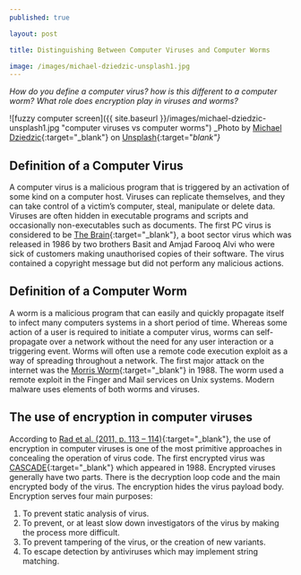 ```yaml
---
published: true

layout: post

title: Distinguishing Between Computer Viruses and Computer Worms

image: /images/michael-dziedzic-unsplash1.jpg
---
```


_How do you define a computer virus? how is this different to a computer worm? What role does encryption play in viruses and worms?_

![fuzzy computer screen]({{ site.baseurl }}/images/michael-dziedzic-unsplash1.jpg "computer viruses vs computer worms") 
_Photo by [Michael Dziedzic](https://unsplash.com/@lazycreekimages){:target="_blank"}  on [Unsplash](https://unsplash.com/s/photos/computer-virus){:target="_blank"}_   

## Definition of a Computer Virus
A computer virus is a malicious program that is triggered by an activation of some kind on a computer host. Viruses can replicate themselves, and they can take control of a victim’s computer, steal, manipulate or delete data. Viruses are often hidden in executable programs and scripts and occasionally non-executables such as documents. The first PC virus is considered to be [The Brain](https://en.wikipedia.org/wiki/Brain_(computer_virus)){:target="_blank"}, a boot sector virus which was released in 1986 by two brothers Basit and Amjad Farooq Alvi who were sick of customers making unauthorised copies of their software.  The virus contained a copyright message but did not perform any malicious actions. 

## Definition of a Computer Worm
A worm is a malicious program that can easily and quickly propagate itself to infect many computers systems in a short period of time. Whereas some action of a user is required to initiate a computer virus, worms can self-propagate over a network without the need for any user interaction or a triggering event. Worms will often use a remote code execution exploit as a way of spreading throughout a network. The first major attack on the internet was the [Morris Worm](https://en.wikipedia.org/wiki/Morris_worm){:target="_blank"} in 1988. The worm used a remote exploit in the Finger and Mail services on Unix systems.  Modern malware uses elements of both worms and viruses. 
## The use of encryption in computer viruses
According to [Rad et al. (2011, p. 113 – 114)](https://arxiv.org/ftp/arxiv/papers/1104/1104.1070.pdf){:target="_blank"}, the use of encryption in computer viruses is one of the most primitive approaches in concealing the operation of virus code. The first encrypted virus was [CASCADE](https://en.wikipedia.org/wiki/Cascade_(computer_virus)){:target="_blank"} which appeared in 1988.  Encrypted viruses generally have two parts. There is the decryption loop code and the main encrypted body of the virus. The encryption hides the virus payload body. Encryption serves four main purposes:
1. To prevent static analysis of virus.
1. To prevent, or at least slow down investigators of the virus by making the process more difficult. 
1. To prevent tampering of the virus, or the creation of new variants. 
1. To escape detection by antiviruses which may implement string matching. 
